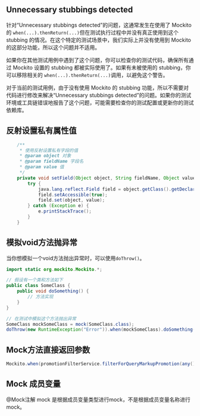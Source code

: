 ## Unnecessary stubbings detected

针对“Unnecessary stubbings detected”的问题，这通常发生在使用了 Mockito 的 `when(...).thenReturn(...)`​ 但在测试执行过程中并没有真正使用到这个 stubbing 的情况。在这个特定的测试场景中，我们实际上并没有使用到 Mockito 的这部分功能，所以这个问题并不适用。

如果你在其他测试用例中遇到了这个问题，你可以检查你的测试代码，确保所有通过 Mockito 设置的 stubbing 都被实际使用了。如果有未被使用的 stubbing，你可以移除相关的 `when(...).thenReturn(...)`​ 调用，以避免这个警告。

对于当前的测试用例，由于没有使用 Mockito 的 stubbing 功能，所以不需要对代码进行修改来解决“Unnecessary stubbings detected”的问题。如果你的测试环境或工具链错误地报告了这个问题，可能需要检查你的测试配置或更新你的测试依赖库。

## 反射设置私有属性值

```java
    /**
     * 使用反射设置私有字段的值
     * @param object 对象
     * @param fieldName 字段名
     * @param value 值
     */
    private void setField(Object object, String fieldName, Object value) {
        try {
            java.lang.reflect.Field field = object.getClass().getDeclaredField(fieldName);
            field.setAccessible(true);
            field.set(object, value);
        } catch (Exception e) {
            e.printStackTrace();
        }
    }
```

## 模拟void方法抛异常

当你想模拟一个void方法抛出异常时，可以使用`doThrow()`​。

```java
import static org.mockito.Mockito.*;

// 假设有一个类和方法如下
public class SomeClass {
    public void doSomething() {
        // 方法实现
    }
}

// 在测试中模拟这个方法抛出异常
SomeClass mockSomeClass = mock(SomeClass.class);
doThrow(new RuntimeException("Error")).when(mockSomeClass).doSomething();
```

## Mock方法直接返回参数

```java
Mockito.when(promotionFilterService.filterForQueryMarkupPromotion(any())).thenAnswer(invocationOnMock -> invocationOnMock.getArgument(0));
```


## Mock 成员变量

@Mock注解 mock 是根据成员变量类型进行mock，不是根据成员变量名称进行mock。